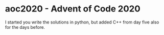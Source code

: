 # aoc2020 - Advent of Code 2020

I started you write the solutions in python, but added C++ from day five also
for the days before.
